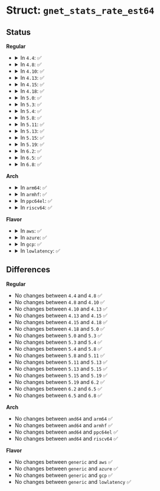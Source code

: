 # Struct: <code>gnet_stats_rate_est64</code>

## Status
<b>Regular</b>
<ul>
<li>
<details>
<summary>In <code>4.4</code>: ✅</summary>

```c
struct gnet_stats_rate_est64 {
    __u64 bps;
    __u64 pps;
};
```
</details>
</li>
<li>
<details>
<summary>In <code>4.8</code>: ✅</summary>

```c
struct gnet_stats_rate_est64 {
    __u64 bps;
    __u64 pps;
};
```
</details>
</li>
<li>
<details>
<summary>In <code>4.10</code>: ✅</summary>

```c
struct gnet_stats_rate_est64 {
    __u64 bps;
    __u64 pps;
};
```
</details>
</li>
<li>
<details>
<summary>In <code>4.13</code>: ✅</summary>

```c
struct gnet_stats_rate_est64 {
    __u64 bps;
    __u64 pps;
};
```
</details>
</li>
<li>
<details>
<summary>In <code>4.15</code>: ✅</summary>

```c
struct gnet_stats_rate_est64 {
    __u64 bps;
    __u64 pps;
};
```
</details>
</li>
<li>
<details>
<summary>In <code>4.18</code>: ✅</summary>

```c
struct gnet_stats_rate_est64 {
    __u64 bps;
    __u64 pps;
};
```
</details>
</li>
<li>
<details>
<summary>In <code>5.0</code>: ✅</summary>

```c
struct gnet_stats_rate_est64 {
    __u64 bps;
    __u64 pps;
};
```
</details>
</li>
<li>
<details>
<summary>In <code>5.3</code>: ✅</summary>

```c
struct gnet_stats_rate_est64 {
    __u64 bps;
    __u64 pps;
};
```
</details>
</li>
<li>
<details>
<summary>In <code>5.4</code>: ✅</summary>

```c
struct gnet_stats_rate_est64 {
    __u64 bps;
    __u64 pps;
};
```
</details>
</li>
<li>
<details>
<summary>In <code>5.8</code>: ✅</summary>

```c
struct gnet_stats_rate_est64 {
    __u64 bps;
    __u64 pps;
};
```
</details>
</li>
<li>
<details>
<summary>In <code>5.11</code>: ✅</summary>

```c
struct gnet_stats_rate_est64 {
    __u64 bps;
    __u64 pps;
};
```
</details>
</li>
<li>
<details>
<summary>In <code>5.13</code>: ✅</summary>

```c
struct gnet_stats_rate_est64 {
    __u64 bps;
    __u64 pps;
};
```
</details>
</li>
<li>
<details>
<summary>In <code>5.15</code>: ✅</summary>

```c
struct gnet_stats_rate_est64 {
    __u64 bps;
    __u64 pps;
};
```
</details>
</li>
<li>
<details>
<summary>In <code>5.19</code>: ✅</summary>

```c
struct gnet_stats_rate_est64 {
    __u64 bps;
    __u64 pps;
};
```
</details>
</li>
<li>
<details>
<summary>In <code>6.2</code>: ✅</summary>

```c
struct gnet_stats_rate_est64 {
    __u64 bps;
    __u64 pps;
};
```
</details>
</li>
<li>
<details>
<summary>In <code>6.5</code>: ✅</summary>

```c
struct gnet_stats_rate_est64 {
    __u64 bps;
    __u64 pps;
};
```
</details>
</li>
<li>
<details>
<summary>In <code>6.8</code>: ✅</summary>

```c
struct gnet_stats_rate_est64 {
    __u64 bps;
    __u64 pps;
};
```
</details>
</li>
</ul>
<b>Arch</b>
<ul>
<li>
<details>
<summary>In <code>arm64</code>: ✅</summary>

```c
struct gnet_stats_rate_est64 {
    __u64 bps;
    __u64 pps;
};
```
</details>
</li>
<li>
<details>
<summary>In <code>armhf</code>: ✅</summary>

```c
struct gnet_stats_rate_est64 {
    __u64 bps;
    __u64 pps;
};
```
</details>
</li>
<li>
<details>
<summary>In <code>ppc64el</code>: ✅</summary>

```c
struct gnet_stats_rate_est64 {
    __u64 bps;
    __u64 pps;
};
```
</details>
</li>
<li>
<details>
<summary>In <code>riscv64</code>: ✅</summary>

```c
struct gnet_stats_rate_est64 {
    __u64 bps;
    __u64 pps;
};
```
</details>
</li>
</ul>
<b>Flavor</b>
<ul>
<li>
<details>
<summary>In <code>aws</code>: ✅</summary>

```c
struct gnet_stats_rate_est64 {
    __u64 bps;
    __u64 pps;
};
```
</details>
</li>
<li>
<details>
<summary>In <code>azure</code>: ✅</summary>

```c
struct gnet_stats_rate_est64 {
    __u64 bps;
    __u64 pps;
};
```
</details>
</li>
<li>
<details>
<summary>In <code>gcp</code>: ✅</summary>

```c
struct gnet_stats_rate_est64 {
    __u64 bps;
    __u64 pps;
};
```
</details>
</li>
<li>
<details>
<summary>In <code>lowlatency</code>: ✅</summary>

```c
struct gnet_stats_rate_est64 {
    __u64 bps;
    __u64 pps;
};
```
</details>
</li>
</ul>

## Differences
<b>Regular</b>
<ul>
<li>
No changes between <code>4.4</code> and <code>4.8</code> ✅
</li>
<li>
No changes between <code>4.8</code> and <code>4.10</code> ✅
</li>
<li>
No changes between <code>4.10</code> and <code>4.13</code> ✅
</li>
<li>
No changes between <code>4.13</code> and <code>4.15</code> ✅
</li>
<li>
No changes between <code>4.15</code> and <code>4.18</code> ✅
</li>
<li>
No changes between <code>4.18</code> and <code>5.0</code> ✅
</li>
<li>
No changes between <code>5.0</code> and <code>5.3</code> ✅
</li>
<li>
No changes between <code>5.3</code> and <code>5.4</code> ✅
</li>
<li>
No changes between <code>5.4</code> and <code>5.8</code> ✅
</li>
<li>
No changes between <code>5.8</code> and <code>5.11</code> ✅
</li>
<li>
No changes between <code>5.11</code> and <code>5.13</code> ✅
</li>
<li>
No changes between <code>5.13</code> and <code>5.15</code> ✅
</li>
<li>
No changes between <code>5.15</code> and <code>5.19</code> ✅
</li>
<li>
No changes between <code>5.19</code> and <code>6.2</code> ✅
</li>
<li>
No changes between <code>6.2</code> and <code>6.5</code> ✅
</li>
<li>
No changes between <code>6.5</code> and <code>6.8</code> ✅
</li>
</ul>
<b>Arch</b>
<ul>
<li>
No changes between <code>amd64</code> and <code>arm64</code> ✅
</li>
<li>
No changes between <code>amd64</code> and <code>armhf</code> ✅
</li>
<li>
No changes between <code>amd64</code> and <code>ppc64el</code> ✅
</li>
<li>
No changes between <code>amd64</code> and <code>riscv64</code> ✅
</li>
</ul>
<b>Flavor</b>
<ul>
<li>
No changes between <code>generic</code> and <code>aws</code> ✅
</li>
<li>
No changes between <code>generic</code> and <code>azure</code> ✅
</li>
<li>
No changes between <code>generic</code> and <code>gcp</code> ✅
</li>
<li>
No changes between <code>generic</code> and <code>lowlatency</code> ✅
</li>
</ul>
